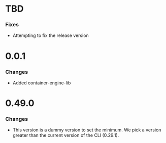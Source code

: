 # TBD

### Fixes
* Attempting to fix the release version

# 0.0.1

### Changes
* Added container-engine-lib

# 0.49.0

### Changes
* This version is a dummy version to set the minimum. We pick a version greater than the current version of the CLI (0.29.1). 
